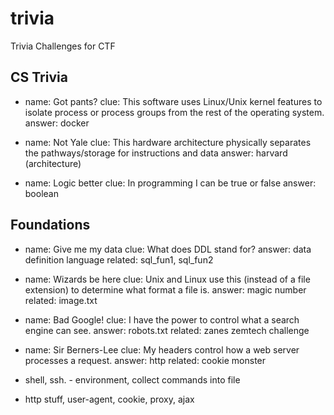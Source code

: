 # trivia
Trivia Challenges for CTF

## CS Trivia
- name: Got pants?
  clue: This software uses Linux/Unix kernel features to isolate process or
process groups from the rest of the operating system.
  answer: docker

- name: Not Yale
  clue: This hardware architecture physically separates the pathways/storage
for instructions and data
  answer: harvard (architecture)

- name: Logic better
  clue: In programming I can be true or false
  answer: boolean

## Foundations

- name: Give me my data
  clue: What does DDL stand for?
  answer: data definition language
  related: sql_fun1, sql_fun2

- name: Wizards be here
  clue: Unix and Linux use this (instead of a file extension) to determine what
format a file is.
  answer: magic number
  related: image.txt

- name: Bad Google!
  clue: I have the power to control what a search engine can see.
  answer: robots.txt
  related: zanes zemtech challenge

- name: Sir Berners-Lee
  clue: My headers control how a web server processes a request.
  answer: http
  related: cookie monster

- shell, ssh. - environment, collect commands into file

- http stuff, user-agent, cookie, proxy, ajax
